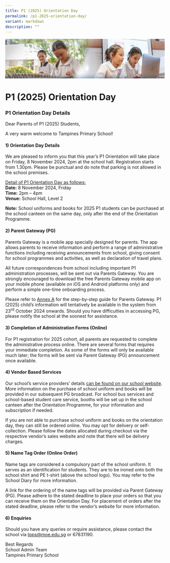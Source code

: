 ```yaml
---
title: P1 (2025) Orientation Day
permalink: /p1-2025-orientation-day/
variant: markdown
description: ""
---
```

![](/images/ForParents.jpg)

P1 (2025) Orientation Day
=======================

### P1 Orientation Day Details

Dear Parents of P1 (2025) Students,

A very warm welcome to Tampines Primary School!

#### 1) Orientation Day Details

We are pleased to inform you that this year’s P1 Orientation will take place on Friday, 8 November 2024, 2pm at the school hall. Registration starts from 1.30pm. Please be punctual and do note that parking is not allowed in the school premises.

<u>Detail of P1 Orientation Day as follows:</u><br>
**Date:** 8 November 2024, Friday<br>
**Time:** 2pm – 4pm<br>
**Venue:** School Hall, Level 2

**Note:** School uniforms and books for 2025 P1 students can be purchased at the school canteen on the same day, only after the end of the Orientation Programme.

#### 2) Parent Gateway (PG)

Parents Gateway is a mobile app specially designed for parents. The app allows parents to receive information and perform a range of administrative functions including receiving announcements from school, giving consent for school programmes and activities, as well as declaration of travel plans.

All future correspondences from school including important P1 administration processes, will be sent out via Parents Gateway. You are strongly encouraged to download the free Parents Gateway mobile app on your mobile phone (available on iOS and Android platforms only) and perform a simple one-time onboarding process.

Please refer to [Annex A](/files/2024/Annex_A_One_Time_Onboarding.pdf) for the step-by-step guide for Parents Gateway. P1 (2025) child’s information will tentatively be available in the system from 23<sup>rd</sup> October 2024 onwards. Should you have difficulties in accessing PG, please notify the school at the soonest for assistance.

#### 3) Completion of Administration Forms (Online)

For P1 registration for 2025 cohort, all parents are requested to complete the administrative process online. There are several forms that requires your immediate completion. As some of the forms will only be available much later; the forms will be sent via Parent Gateway (PG) announcement once available.

#### 4) Vendor Based Services

Our school’s service providers’ details [can be found on our school website](/about-us/service-providers/service-providers/). More information on the purchase of school uniform and books will be provided in our subsequent PG broadcast. For school bus services and school-based student care service, booths will be set up in the school canteen after the Orientation Programme, for your information and subscription if needed.

If you are not able to purchase school uniform and books on the orientation day, they can still be ordered online. You may opt for delivery or self-collection. Please follow the dates allocated during checkout via the respective vendor’s sales website and note that there will be delivery charges.

#### 5) Name Tag Order (Online Order)

Name tags are considered a compulsory part of the school uniform. It serves as an identification for students. They are to be ironed onto both the school shirt and PE t-shirt (above the school logo). You may refer to the School Diary for more information.

A link for the ordering of the name tags will be provided via Parent Gateway (PG). Please adhere to the stated deadline to place your orders so that you can receive them on the Orientation Day. For placement of orders after the stated deadline, please refer to the vendor’s website for more information.

#### 6) Enquiries
Should you have any queries or require assistance, please contact the school via tpps@moe.edu.sg or 67831190.

Best Regards<br>
School Admin Team<br>
Tampines Primary School
